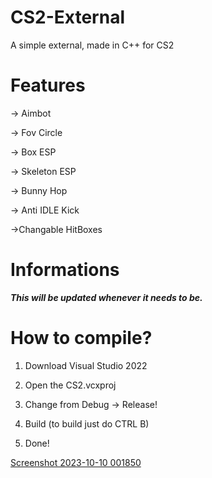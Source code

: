 # CS2-External
A simple external, made in C++ for CS2

# Features

-> Aimbot

-> Fov Circle

-> Box ESP

-> Skeleton ESP

-> Bunny Hop

-> Anti IDLE Kick

->Changable HitBoxes

# Informations
***This will be updated whenever it needs to be.***

# How to compile?
1. Download Visual Studio 2022
2. Open the CS2.vcxproj
3. Change from Debug -> Release!

4. Build (to build just do CTRL B)
5. Done!

[Screenshot 2023-10-10 001850](https://github.com/aci1337/CS2-External/assets/111813352/12b22e1e-38f4-457c-a6ca-a0c3a9ee9941)
